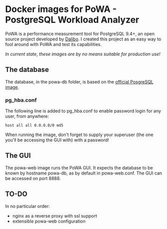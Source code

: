 # Docker images for PoWA - PostgreSQL Workload Analyzer
PoWA is a performance measurement tool for PostgreSQL 9.4+, an open source project developed by [Dalibo](http://www.dalibo.com). I created this project as an easy way to fool around with PoWA and test its capabilities.

_In current state, these images are by no means suitable for production use!_

## The database
The database, in the powa-db folder, is based on the [official PosgreSQL image](https://registry.hub.docker.com/_/postgres/).

### pg_hba.conf
The following line is added to pg_hba.conf to enable password login for any user, from anywhere:

    host all all 0.0.0.0/0 md5

When running the image, don't forget to supply your superuser (the one you'll be accessing the GUI with) with a password!

## The GUI
The powa-web image runs the PoWA GUI. It expects the database to be known by hostname powa-db, as by default in powa-web.conf. The GUI can be accessed on port 8888.

## TO-DO
In no particular order:

* nginx as a reverse proxy with ssl support
* extensible powa-web configuration

